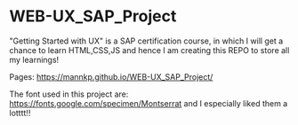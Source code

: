 # WEB-UX_SAP_Project
"Getting Started with UX" is a SAP certification course, in which I will get a chance to learn HTML,CSS,JS and hence I am creating this REPO to store all my learnings!

Pages:
https://mannkp.github.io/WEB-UX_SAP_Project/

The font used in this project are:
https://fonts.google.com/specimen/Montserrat 
and I especially liked them a lotttt!!
